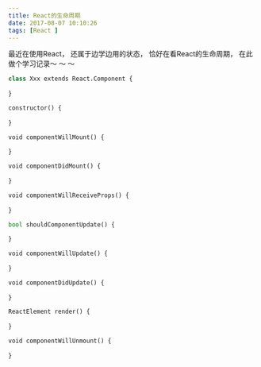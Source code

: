```yaml
---
title: React的生命周期
date: 2017-08-07 10:10:26
tags: [React ]
---
```


最近在使用React， 还属于边学边用的状态， 恰好在看React的生命周期， 在此做个学习记录～ ～ ～

<!-- more -->
```python
class Xxx extends React.Component {
  
}
```

```python
constructor() {
  
}
```
```python
void componentWillMount() {
  
}
```
```python
void componentDidMount() {
  
}
```
```python
void componentWillReceiveProps() {
  
}
```
```python
bool shouldComponentUpdate() {
  
}
```
```python
void componentWillUpdate() {
  
}
```
```python
void componentDidUpdate() {
  
}
```
```python
ReactElement render() {
  
}
```
```python
void componentWillUnmount() {
  
}
```